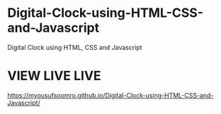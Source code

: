 # Digital-Clock-using-HTML-CSS-and-Javascript
Digital Clock using HTML, CSS and Javascript


# VIEW LIVE LIVE
https://myousufsoomro.github.io/Digital-Clock-using-HTML-CSS-and-Javascript/

